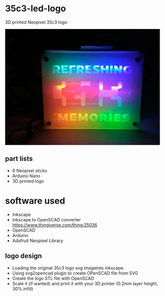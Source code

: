 # 35c3-led-logo
3D printed Neopixel 35c3 logo 

![LED-Logo](./Images/35c3logo.jpeg)


## part lists

* 6 Neopixel sticks 
* Arduino Nano
* 3D printed logo

# software used

* Inkscape
* Inkscape to OpenSCAD converter https://www.thingiverse.com/thing:25036
* OpenSCAD
* Arduino 
* Adafruit Neopixel Library

## logo design

* Loading the original 35c3 logo svg imageinto inkscape.
* Using svg2opencad plugin to create OPenSCAD file from SVG
* Create the logo STL file with OpenSCAD
* Scale it (if wanted) and print it with your 3D printer (0.2mm layer height, 30% infill)
